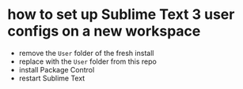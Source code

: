 # how to set up Sublime Text 3 user configs on a new workspace


 - remove the `User` folder of the fresh install
 - replace with the `User` folder from this repo
 - install Package Control
 - restart Sublime Text

